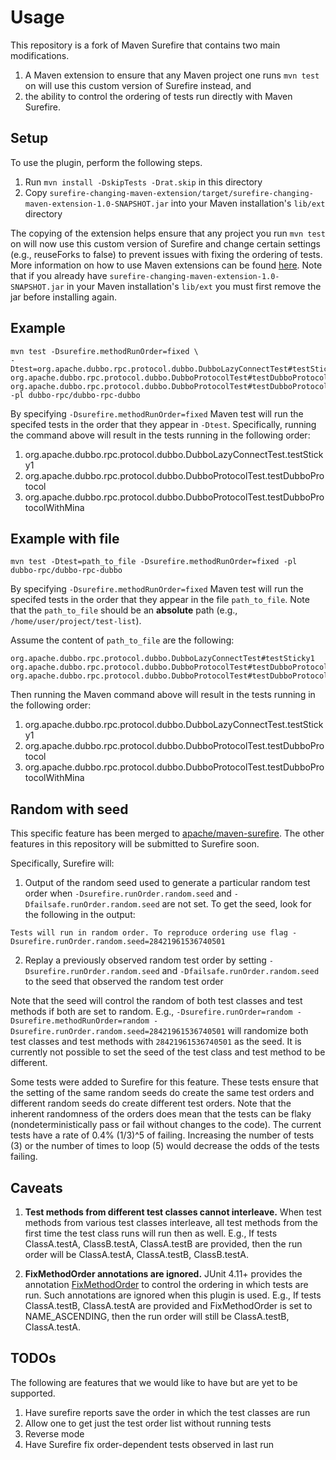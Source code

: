 # Usage

This repository is a fork of Maven Surefire that contains two main modifications.

1. A Maven extension to ensure that any Maven project one runs ```mvn test``` on will use this custom version of Surefire instead, and
2. the ability to control the ordering of tests run directly with Maven Surefire.

## Setup

To use the plugin, perform the following steps.

1. Run ```mvn install -DskipTests -Drat.skip``` in this directory
2. Copy ```surefire-changing-maven-extension/target/surefire-changing-maven-extension-1.0-SNAPSHOT.jar``` into your Maven installation's ```lib/ext``` directory

The copying of the extension helps ensure that any project you run ```mvn test``` on will now use this custom version of Surefire and change certain settings (e.g., reuseForks to false) to prevent issues with fixing the ordering of tests. More information on how to use Maven extensions can be found [here](https://maven.apache.org/examples/maven-3-lifecycle-extensions.html#use-your-extension-in-your-build-s). Note that if you already have ```surefire-changing-maven-extension-1.0-SNAPSHOT.jar``` in your Maven installation's ```lib/ext``` you must first remove the jar before installing again.

## Example

```
mvn test -Dsurefire.methodRunOrder=fixed \
-Dtest=org.apache.dubbo.rpc.protocol.dubbo.DubboLazyConnectTest#testSticky1,\
org.apache.dubbo.rpc.protocol.dubbo.DubboProtocolTest#testDubboProtocol,\
org.apache.dubbo.rpc.protocol.dubbo.DubboProtocolTest#testDubboProtocolWithMina\
-pl dubbo-rpc/dubbo-rpc-dubbo
```

By specifying ```-Dsurefire.methodRunOrder=fixed``` Maven test will run the specifed tests in the order that they appear in ```-Dtest```.
Specifically, running the command above will result in the tests running in the following order:

1. org.apache.dubbo.rpc.protocol.dubbo.DubboLazyConnectTest.testSticky1
2. org.apache.dubbo.rpc.protocol.dubbo.DubboProtocolTest.testDubboProtocol
3. org.apache.dubbo.rpc.protocol.dubbo.DubboProtocolTest.testDubboProtocolWithMina

## Example with file

```
mvn test -Dtest=path_to_file -Dsurefire.methodRunOrder=fixed -pl dubbo-rpc/dubbo-rpc-dubbo
```

By specifying ```-Dsurefire.methodRunOrder=fixed``` Maven test will run the specifed tests in the order that they appear in the file ```path_to_file```. Note that the ```path_to_file``` should be an **absolute** path (e.g., ```/home/user/project/test-list```).

Assume the content of ```path_to_file``` are the following:

```
org.apache.dubbo.rpc.protocol.dubbo.DubboLazyConnectTest#testSticky1
org.apache.dubbo.rpc.protocol.dubbo.DubboProtocolTest#testDubboProtocol
org.apache.dubbo.rpc.protocol.dubbo.DubboProtocolTest#testDubboProtocolWithMina
```

Then running the Maven command above will result in the tests running in the following order:

1. org.apache.dubbo.rpc.protocol.dubbo.DubboLazyConnectTest.testSticky1
2. org.apache.dubbo.rpc.protocol.dubbo.DubboProtocolTest.testDubboProtocol
3. org.apache.dubbo.rpc.protocol.dubbo.DubboProtocolTest.testDubboProtocolWithMina


## Random with seed

This specific feature has been merged to [apache/maven-surefire](https://github.com/apache/maven-surefire/pull/309). The other features in this repository will be submitted to Surefire soon.

Specifically, Surefire will:

1. Output of the random seed used to generate a particular random test order when `-Dsurefire.runOrder.random.seed` and `-Dfailsafe.runOrder.random.seed` are not set. To get the seed, look for the following in the output:
```
Tests will run in random order. To reproduce ordering use flag -Dsurefire.runOrder.random.seed=28421961536740501
```
2. Replay a previously observed random test order by setting `-Dsurefire.runOrder.random.seed` and `-Dfailsafe.runOrder.random.seed` to the seed that observed the random test order

Note that the seed will control the random of both test classes and test methods if both are set to random. E.g., ```-Dsurefire.runOrder=random -Dsurefire.methodRunOrder=random -Dsurefire.runOrder.random.seed=28421961536740501``` will randomize both test classes and test methods with ```28421961536740501``` as the seed. It is currently not possible to set the seed of the test class and test method to be different.

Some tests were added to Surefire for this feature. These tests ensure that the setting of the same random seeds do create the same test orders and different random seeds do create different test orders. Note that the inherent randomness of the orders does mean that the tests can be flaky (nondeterministically pass or fail without changes to the code). The current tests have a rate of 0.4% (1/3)^5 of failing. Increasing the number of tests (3) or the number of times to loop (5) would decrease the odds of the tests failing.

## Caveats

1. **Test methods from different test classes cannot interleave.**  When test methods from various test classes interleave, all test methods from the first time the test class runs will run then as well. E.g., If tests ClassA.testA, ClassB.testA, ClassA.testB are provided, then the run order will be ClassA.testA, ClassA.testB, ClassB.testA.

2. **FixMethodOrder annotations are ignored.** JUnit 4.11+ provides the annotation [FixMethodOrder](https://junit.org/junit4/javadoc/4.12/org/junit/FixMethodOrder.html) to control the ordering in which tests are run. Such annotations are ignored when this plugin is used. E.g., If tests ClassA.testB, ClassA.testA are provided and FixMethodOrder is set to NAME_ASCENDING, then the run order will still be ClassA.testB, ClassA.testA.

## TODOs

The following are features that we would like to have but are yet to be supported.

1. Have surefire reports save the order in which the test classes are run
2. Allow one to get just the test order list without running tests
3. Reverse mode
4. Have Surefire fix order-dependent tests observed in last run
